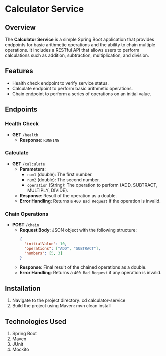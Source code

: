 # Calculator Service

## Overview

The **Calculator Service** is a simple Spring Boot application that provides endpoints for basic arithmetic operations and the ability to chain multiple operations. It includes a RESTful API that allows users to perform calculations such as addition, subtraction, multiplication, and division.

## Features

- Health check endpoint to verify service status.
- Calculate endpoint to perform basic arithmetic operations.
- Chain endpoint to perform a series of operations on an initial value.

## Endpoints

### Health Check

- **GET** `/health`
    - **Response**: `RUNNING`

### Calculate

- **GET** `/calculate`
    - **Parameters**:
        - `num1` (double): The first number.
        - `num2` (double): The second number.
        - `operation` (String): The operation to perform (ADD, SUBTRACT, MULTIPLY, DIVIDE).
    - **Response**: Result of the operation as a double.
    - **Error Handling**: Returns a `400 Bad Request` if the operation is invalid.

### Chain Operations

- **POST** `/chain`
    - **Request Body**: JSON object with the following structure:
      ```json
      {
        "initialValue": 10,
        "operations": ["ADD", "SUBTRACT"],
        "numbers": [5, 3]
      }
      ```
    - **Response**: Final result of the chained operations as a double.
    - **Error Handling**: Returns a `400 Bad Request` if any operation is invalid.

## Installation
1. Navigate to the project directory:
   cd calculator-service
2. Build the project using Maven:
   mvn clean install

## Technologies Used
1. Spring Boot
2. Maven
3. JUnit
4. Mockito